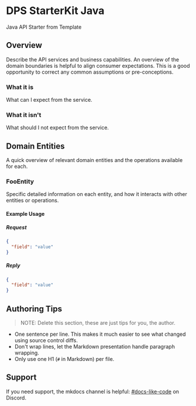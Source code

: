 # DPS StarterKit Java

Java API Starter from Template

## Overview

Describe the API services and business capabilities.
An overview of the domain boundaries is helpful to align consumer expectations.
This is a good opportunity to correct any common assumptions or pre-conceptions.

### What it is

What can I expect from the service.

### What it isn't

What should I not expect from the service.

## Domain Entities

A quick overview of relevant domain entities and the operations available for each.

### FooEntity

Specific detailed information on each entity, and how it interacts with other entities or operations.

#### Example Usage

##### Request

```json
{
  "field": "value"
}
```

##### Reply

```json
{
  "field": "value"
}
```

## Authoring Tips

> NOTE: Delete this section, these are just tips for you, the author.

* One sentence per line.
  This makes it much easier to see what changed using source control diffs.
* Don't wrap lines, let the Markdown presentation handle paragraph wrapping.
* Only use one H1 (`#` in Markdown) per file.

## Support

If you need support, the mkdocs channel is helpful: [#docs-like-code](https://discord.com/channels/687207715902193673/714754240933003266) on Discord.
